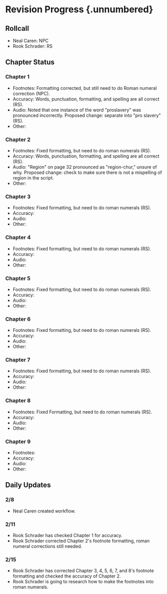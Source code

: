 # Revision Progress {.unnumbered}

## Rollcall
- Neal Caren: NPC
- Rook Schrader: RS

## Chapter Status

### Chapter 1
- Footnotes: Formatting corrected, but still need to do Roman numeral correction (NPC).
- Accuracy: Words, punctuation, formatting, and spelling are all correct (RS).
- Audio: Noted that one instance of the word "proslavery" was pronounced incorrectly. Proposed change: separate into "pro slavery" (RS).
- Other:

### Chapter 2
- Footnotes: Fixed formatting, but need to do roman numerals (RS).
- Accuracy: Words, punctuation, formatting, and spelling are all correct (RS).
- Audio: "Region" on page 32 pronounced as "region-chur," unsure of why. Proposed change: check to make sure there is not a mispelling of region in the script.
- Other:

### Chapter 3
- Footnotes: Fixed formatting, but need to do roman numerals (RS).
- Accuracy:
- Audio:
- Other:

### Chapter 4
- Footnotes: Fixed formatting, but need to do roman numerals (RS).
- Accuracy:
- Audio:
- Other:

### Chapter 5
- Footnotes: Fixed formatting, but need to do roman numerals (RS).
- Accuracy:
- Audio:
- Other:

### Chapter 6
- Footnotes: Fixed formatting, but need to do roman numerals (RS).
- Accuracy:
- Audio:
- Other:

### Chapter 7
- Footnotes: Fixed formatting, but need to do roman numerals (RS).
- Accuracy:
- Audio:
- Other:

### Chapter 8
- Footnotes: Fixed Formatting, but need to do roman numerals (RS).
- Accuracy:
- Audio:
- Other:

### Chapter 9
- Footnotes:
- Accuracy:
- Audio:
- Other:


## Daily Updates

### 2/8
- Neal Caren created workflow.

### 2/11
- Rook Schrader has checked Chapter 1 for accuracy.
- Rook Schrader corrected Chapter 2's footnote formatting, roman numeral corrections still needed.

### 2/15
- Rook Schrader has corrected Chapter 3, 4, 5, 6, 7, and 8's footnote formatting and checked the accuracy of Chapter 2.
- Rook Schrader is going to research how to make the footnotes into roman numerals.
